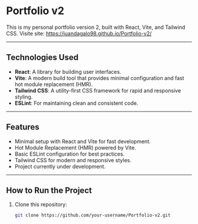 # Portfolio v2

This is my personal portfolio version 2, built with React, Vite, and Tailwind CSS.
Visite site: https://juandagalo98.github.io/Portfolio-v2/

---

## Technologies Used

- **React**: A library for building user interfaces.
- **Vite**: A modern build tool that provides minimal configuration and fast hot module replacement (HMR).
- **Tailwind CSS**: A utility-first CSS framework for rapid and responsive styling.
- **ESLint**: For maintaining clean and consistent code.

---

## Features

- Minimal setup with React and Vite for fast development.
- Hot Module Replacement (HMR) powered by Vite.
- Basic ESLint configuration for best practices.
- Tailwind CSS for modern and responsive styles.
- Project currently under development.

---

## How to Run the Project

1. Clone this repository:  
   ```bash
   git clone https://github.com/your-username/Portfolio-v2.git
